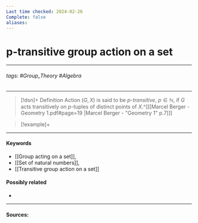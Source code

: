 ```yaml
---
Last time checked: 2024-02-26
Complete: false
aliases:
---
```

# p-transitive group action on a set
***
###### tags: #Group_Theory #Algebra 
***
>[!dsn]+ Definition
>Action $(G,X)$ is said to be $p$*-transitive*, $p\in\mathbb{N}$, if $G$ acts transitively on $p$-tuples of distinct points of $X$.^[[[Marcel Berger - Geometry 1.pdf#page=19 |Marcel Berger - "Geometry 1" p.7]]]

>[!example]+ 
>
***
#### Keywords
- [[Group acting on a set]],
- [[Set of natural numbers]],
- [[Transitive group action on a set]]
#### Possibly related
- 
***
#### Sources: